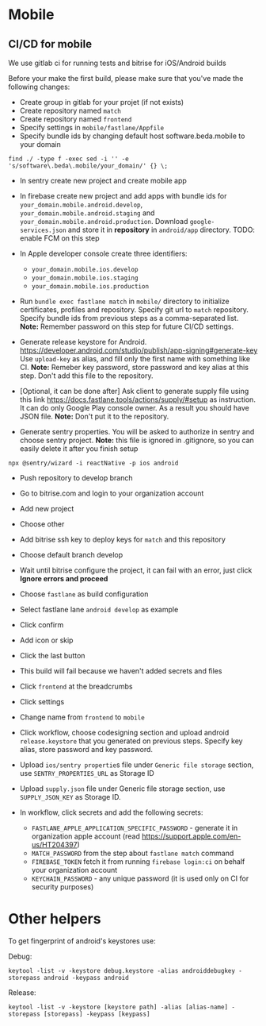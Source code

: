 # Mobile

## CI/CD for mobile

We use gitlab ci for running tests and bitrise for iOS/Android builds

Before your make the first build, please make sure that you've made the following changes:

-   Create group in gitlab for your projet (if not exists)
-   Create repository named `match`
-   Create repository named `frontend`
-   Specify settings in `mobile/fastlane/Appfile`
-   Specify bundle ids by changing default host software.beda.mobile to your domain

```
find ./ -type f -exec sed -i '' -e 's/software\.beda\.mobile/your_domain/' {} \;
```

-   In sentry create new project and create mobile app
-   In firebase create new project and add apps with bundle ids for `your_domain.mobile.android.develop`, `your_domain.mobile.android.staging` and `your_domain.mobile.android.production`. Download `google-services.json` and store it in **repository** in `android/app` directory. TODO: enable FCM on this step
-   In Apple developer console create three identifiers:
    -   `your_domain.mobile.ios.develop`
    -   `your_domain.mobile.ios.staging`
    -   `your_domain.mobile.ios.production`
-   Run `bundle exec fastlane match` in `mobile/` directory to initialize certificates, profiles and repository. Specify git url to `match` repository. Specify bundle ids from previous steps as a comma-separated list. **Note:** Remember password on this step for future CI/CD settings.
-   Generate release keystore for Android. https://developer.android.com/studio/publish/app-signing#generate-key Use `upload-key` as alias, and fill only the first name with something like CI. **Note:** Remeber key password, store password and key alias at this step. Don't add this file to the repository.
-   [Optional, it can be done after] Ask client to generate supply file using this link https://docs.fastlane.tools/actions/supply/#setup as instruction. It can do only Google Play console owner. As a result you should have JSON file. **Note:** Don't put it to the repository.

-   Generate sentry properties. You will be asked to authorize in sentry and choose sentry project. **Note:** this file is ignored in .gitignore, so you can easily delete it after you finish setup

```
npx @sentry/wizard -i reactNative -p ios android
```

-   Push repository to develop branch
-   Go to bitrise.com and login to your organization account
-   Add new project
-   Choose other
-   Add bitrise ssh key to deploy keys for `match` and this repository
-   Choose default branch develop
-   Wait until bitrise configure the project, it can fail with an error, just click **Ignore errors and proceed**
-   Choose `fastlane` as build configuration
-   Select fastlane lane `android develop` as example
-   Click confirm
-   Add icon or skip
-   Click the last button
-   This build will fail because we haven't added secrets and files
-   Click `frontend` at the breadcrumbs
-   Click settings
-   Change name from `frontend` to `mobile`
-   Click workflow, choose codesigning section and upload android `release.keystore` that you generated on previous steps. Specify key alias, store password and key password.
-   Upload `ios/sentry propertie`s file under `Generic file storage` section, use `SENTRY_PROPERTIES_URL` as Storage ID
-   Upload `supply.json` file under Generic file storage section, use `SUPPLY_JSON_KEY` as Storage ID.

-   In workflow, click secrets and add the following secrets:
    -   `FASTLANE_APPLE_APPLICATION_SPECIFIC_PASSWORD` - generate it in organization apple account (read https://support.apple.com/en-us/HT204397)
    -   `MATCH_PASSWORD` from the step about `fastlane match` command
    -   `FIREBASE_TOKEN` fetch it from running `firebase login:ci` on behalf your organization account
    -   `KEYCHAIN_PASSWORD` - any unique password (it is used only on CI for security purposes)

# Other helpers

To get fingerprint of android's keystores use:

Debug:

```
keytool -list -v -keystore debug.keystore -alias androiddebugkey -storepass android -keypass android
```

Release:

```
keytool -list -v -keystore [keystore path] -alias [alias-name] -storepass [storepass] -keypass [keypass]
```
